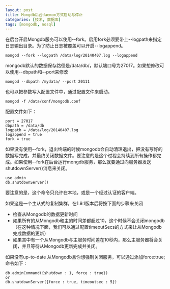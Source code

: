 ```yaml
---
layout: post
title: Mongdb后台daemon方式启动与停止
categories: [技术, 数据库]
tags: [mongodb, nosql]
---
```


在后台开启Mongdb服务可以使用--fork。启用fork必须要带上--logpath来指定日志输出目录。为了防止日志被覆盖可以开启--logappend。

	mongod --fork --logpath /data/log/20140407.log --logappend
	
mongodb默认的数据保存路径是/data/db/，默认端口号为27017。如果想修改可以使用--dbpath和--port来修改

	mongod --dbpath /mydata/ --port 20111
	
也可以把参数写入配置文件中，通过配置文件来启动。

	mongod -f /data/conf/mongodb.conf
	
配置文件如下：

	port = 27017
	dbpath = /data/db
	logpath = /data/log/20140407.log
	logappend = true
	fork = true

如果没有使用--fork，退出终端的时候mongodb会自动清理退出，把没有写好的数据写完成，并最终关闭数据文件。要注意的是这个过程会持续到所有操作都完成。如果使用--fork在后台运行mongdb服务，那么就要通过向服务器发送shutdownServer()消息来关闭。

	use admin
	db.shutdownServer()
	
要注意的是，这个命令只允许在本地，或是一个经过认证的客户端。

如果这是一个主从式的复制集群，在1.9.1版本后将按下面的步骤来关闭

* 检查从Mongodb的数据更新时间
* 如果所有的从Mongodb和主的时间差都超过10，这个时候不会关闭mongodb（在这种情况下面，我们可以通过配置timeoutSecs的方式来让从Mongodb完成数据的更新）
* 如果其中有一个从Mongodb与主服务时间差在10秒内，那么主服务器将会关闭，并且等待从Mongodb更新完成并关闭。

如果没有up-to-date 从Mongodb且你想强制关闭服务，可以通过添加force:true;命令如下：

	db.adminCommand({shutdown : 1, force : true})
	or
	db.shutdownServer({force : true, timeoutsec : 5})
	
